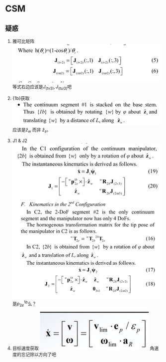 # CSM

## 疑惑

1. 雅可比矩阵
![alt text](/imgs/image.png)
等式右边应该是$J_{(tv3)},J_{(t\omega3)}$吧

2. {1b}获取
![alt text](/imgs/image-1.png)
应该是$\hat{z}_w$ 而非 $\hat{z}_s$。

3. J1 & J2
![alt text](/imgs/image-2.png)
![alt text](/imgs/image-3.png)
是$p^{1b}_{2e}$么？

4. 目标速度获取
![alt text](/imgs/image-4.png)
角速度的忘记除以方向了吧
